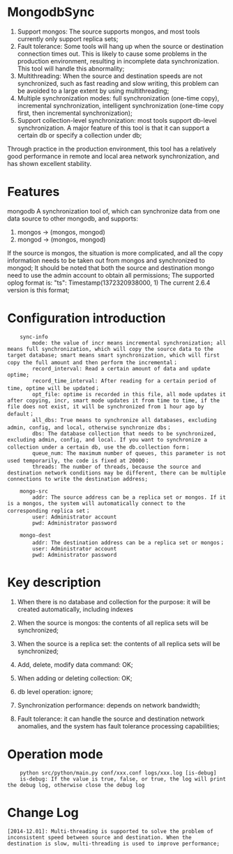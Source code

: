 # MongodbSync
1. Support mongos: The source supports mongos, and most tools currently only support replica sets;
1. Fault tolerance: Some tools will hang up when the source or destination connection times out. This is likely to cause some problems in the production environment, resulting in incomplete data synchronization. This tool will handle this abnormality;
1. Multithreading: When the source and destination speeds are not synchronized, such as fast reading and slow writing, this problem can be avoided to a large extent by using multithreading;
1. Multiple synchronization modes: full synchronization (one-time copy), incremental synchronization, intelligent synchronization (one-time copy first, then incremental synchronization);
1. Support collection-level synchronization: most tools support db-level synchronization. A major feature of this tool is that it can support a certain db or specify a collection under db;

Through practice in the production environment, this tool has a relatively good performance in remote and local area network synchronization, and has shown excellent stability.


# Features

mongodb A synchronization tool of, which can synchronize data from one data source to other mongodb, and supports:
1. mongos -> (mongos, mongod)
1. mongod -> (mongos, mongod)

If the source is mongos, the situation is more complicated, and all the copy information needs to be taken out from mongos and synchronized to mongod;
It should be noted that both the source and destination mongo need to use the admin account to obtain all permissions;
The supported oplog format is: "ts": Timestamp(1372320938000, 1) The current 2.6.4 version is this format;

# Configuration introduction
```
    sync-info
        mode: the value of incr means incremental synchronization; all means full synchronization, which will copy the source data to the target database; smart means smart synchronization, which will first copy the full amount and then perform the incremental；
        record_interval: Read a certain amount of data and update optime;
        record_time_interval: After reading for a certain period of time, optime will be updated；
        opt_file: optime is recorded in this file, all mode updates it after copying, incr, smart mode updates it from time to time, if the file does not exist, it will be synchronized from 1 hour ago by default；
        all_dbs: True means to synchronize all databases, excluding admin, config, and local, otherwise synchronize dbs；
        dbs: The database collection that needs to be synchronized, excluding admin, config, and local. If you want to synchronize a collection under a certain db, use the db.collection form；
        queue_num: The maximum number of queues, this parameter is not used temporarily, the code is fixed at 20000；
        threads: The number of threads, because the source and destination network conditions may be different, there can be multiple connections to write the destination address;

    mongo-src
        addr: The source address can be a replica set or mongos. If it is a mongos, the system will automatically connect to the corresponding replica set；
        user: Administrator account
        pwd: Administrator password

    mongo-dest
        addr: The destination address can be a replica set or mongos；
        user: Administrator account
        pwd: Administrator password
```

# Key description
1. When there is no database and collection for the purpose: it will be created automatically, including indexes

1. When the source is mongos: the contents of all replica sets will be synchronized;

1. When the source is a replica set: the contents of all replica sets will be synchronized;

1. Add, delete, modify data command: OK;

1. When adding or deleting collection: OK;

1. db level operation: ignore;

1. Synchronization performance: depends on network bandwidth;

1. Fault tolerance: it can handle the source and destination network anomalies, and the system has fault tolerance processing capabilities;



# Operation mode
```
    python src/python/main.py conf/xxx.conf logs/xxx.log [is-debug]
    is-debug: If the value is true, false, or true, the log will print the debug log, otherwise close the debug log
```

# Change Log
    [2014-12.01]: Multi-threading is supported to solve the problem of inconsistent speed between source and destination. When the destination is slow, multi-threading is used to improve performance;
